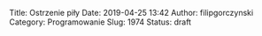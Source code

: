Title: Ostrzenie piły
Date: 2019-04-25 13:42
Author: filipgorczynski
Category: Programowanie
Slug: 1974
Status: draft


